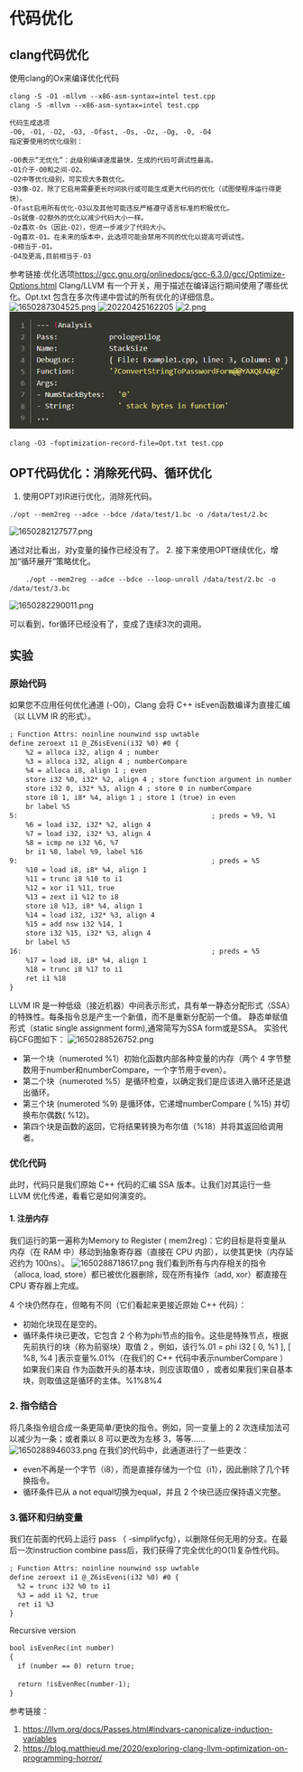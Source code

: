 # 代码优化
## clang代码优化
使用clang的Ox来编译优化代码
```
clang -S -O1 -mllvm --x86-asm-syntax=intel test.cpp
clang -S -mllvm --x86-asm-syntax=intel test.cpp
```
```
代码生成选项
-O0, -O1, -O2, -O3, -Ofast, -Os, -Oz, -Og, -O, -O4
指定要使用的优化级别：

-O0表示“无优化”：此级别编译速度最快，生成的代码可调试性最高。
-O1介于-O0和之间-O2。
-O2中等优化级别，可实现大多数优化。
-O3像-O2，除了它启用需要更长时间执行或可能生成更大代码的优化（试图使程序运行得更快）。
-Ofast启用所有优化-O3以及其他可能违反严格遵守语言标准的积极优化。
-Os就像-O2额外的优化以减少代码大小一样。
-Oz喜欢-Os（因此-O2），但进一步减少了代码大小。
-Og喜欢-O1。在未来的版本中，此选项可能会禁用不同的优化以提高可调试性。
-O相当于-O1。
-O4及更高,目前相当于-O3
```
参考链接:优化选项<https://gcc.gnu.org/onlinedocs/gcc-6.3.0/gcc/Optimize-Options.html>
Clang/LLVM 有一个开关，用于描述在编译运行期间使用了哪些优化。Opt.txt 包含在多次传递中尝试的所有优化的详细信息。
![1650287304525.png](./img/1650287304525.png)
![20220425162205](https://github.com/Baihaibo09/image/blob/main/20220425162205.png)
![2.png](https://github.com/Baihaibo09/image/blob/20220425162309.png)
![1.png](https://github.com/Baihaibo09/image/blob/main/1650287304525.png)
```
clang -O3 -foptimization-record-file=Opt.txt test.cpp
```
## OPT代码优化：消除死代码、循环优化
1. 使用OPT对IR进行优化，消除死代码。
```
./opt --mem2reg --adce --bdce /data/test/1.bc -o /data/test/2.bc 
```
![1650282127577.png](./img/1650282127577.png)

通过对比看出，对y变量的操作已经没有了。
2. 接下来使用OPT继续优化，增加“循环展开”策略优化。

        ./opt --mem2reg --adce --bdce --loop-unroll /data/test/2.bc -o /data/test/3.bc

![1650282290011.png](./img/1650282290011.png)

可以看到，for循环已经没有了，变成了连续3次的调用。
## 实验
### 原始代码
如果您不应用任何优化通道 (-O0)，Clang 会将 C++ isEven函数编译为直接汇编（以 LLVM IR 的形式）。
```
; Function Attrs: noinline nounwind ssp uwtable
define zeroext i1 @_Z6isEveni(i32 %0) #0 {
    %2 = alloca i32, align 4 ; number
    %3 = alloca i32, align 4 ; numberCompare
    %4 = alloca i8, align 1 ; even
    store i32 %0, i32* %2, align 4 ; store function argument in number
    store i32 0, i32* %3, align 4 ; store 0 in numberCompare
    store i8 1, i8* %4, align 1 ; store 1 (true) in even
    br label %5
5:                                                ; preds = %9, %1
    %6 = load i32, i32* %2, align 4
    %7 = load i32, i32* %3, align 4
    %8 = icmp ne i32 %6, %7
    br i1 %8, label %9, label %16
9:                                                ; preds = %5
    %10 = load i8, i8* %4, align 1
    %11 = trunc i8 %10 to i1
    %12 = xor i1 %11, true
    %13 = zext i1 %12 to i8
    store i8 %13, i8* %4, align 1
    %14 = load i32, i32* %3, align 4
    %15 = add nsw i32 %14, 1
    store i32 %15, i32* %3, align 4
    br label %5
16:                                               ; preds = %5
    %17 = load i8, i8* %4, align 1
    %18 = trunc i8 %17 to i1
    ret i1 %18
}
```
LLVM IR 是一种低级（接近机器）中间表示形式，具有单一静态分配形式（SSA）的特殊性。每条指令总是产生一个新值，而不是重新分配前一个值。
静态单赋值形式（static single assignment form),通常简写为SSA form或是SSA。
实验代码CFG图如下：
![1650288526752.png](./img/1650288526752.png)
* 第一个块（numeroted %1）初始化函数内部各种变量的内存（两个 4 字节整数用于number和numberCompare，一个字节用于even）。
* 第二个块（numeroted %5）是循环检查，以确定我们是应该进入循环还是退出循环。
* 第三个块 (numeroted %9) 是循环体，它递增numberCompare ( %15) 并切换布尔偶数( %12)。
* 第四个块是函数的返回，它将结果转换为布尔值（%18）并将其返回给调用者。

### 优化代码
此时，代码只是我们原始 C++ 代码的汇编 SSA 版本。让我们对其运行一些 LLVM 优化传递，看看它是如何演变的。

#### 1. 注册内存
我们运行的第一遍称为Memory to Register ( mem2reg)：它的目标是将变量从内存（在 RAM 中）移动到抽象寄存器（直接在 CPU 内部），以使其更快（内存延迟约为 100ns）。
![1650288718617.png](./img/1650288718617.png)
我们看到所有与内存相关的指令（alloca, load, store）都已被优化器删除，现在所有操作（add, xor）都直接在 CPU 寄存器上完成。

4 个块仍然存在，但略有不同（它们看起来更接近原始 C++ 代码）：
* 初始化块现在是空的。
* 循环条件块已更改，它包含 2 个称为phi节点的指令。这些是特殊节点，根据先前执行的块（称为前驱块）取值 2 。例如，该行%.01 = phi i32 [ 0, %1 ], [ %8, %4 ]表示变量%.01%（在我们的 C++ 代码中表示numberCompare ）如果我们来自 作为函数开头的基本块，则应该取值0 ，或者如果我们来自基本块，则取值这是循环的主体。%1%8%4
### 2. 指令结合
将几条指令组合成一条更简单/更快的指令。例如，同一变量上的 2 次连续加法可以减少为一条；或者乘以 8 可以更改为左移 3，等等……
![1650288946033.png](./img/1650288946033.png)
在我们的代码中，此通道进行了一些更改：
* even不再是一个字节（i8），而是直接存储为一个位（i1），因此删除了几个转换指令。
* 循环条件已从 a not equal切换为equal，并且 2 个块已适应保持语义完整。
### 3.循环和归纳变量
我们在前面的代码上运行 pass （ -simplifycfg），以删除任何无用的分支。在最后一次instruction combine pass后，我们获得了完全优化的O(1)复杂性代码。
```
; Function Attrs: noinline nounwind ssp uwtable
define zeroext i1 @_Z6isEveni(i32 %0) #0 {
  %2 = trunc i32 %0 to i1
  %3 = add i1 %2, true
  ret i1 %3
}
```
Recursive version
```
bool isEvenRec(int number)
{
  if (number == 0) return true;

  return !isEvenRec(number-1);
}
```
参考链接：
1. <https://llvm.org/docs/Passes.html#indvars-canonicalize-induction-variables>
2. <https://blog.matthieud.me/2020/exploring-clang-llvm-optimization-on-programming-horror/>